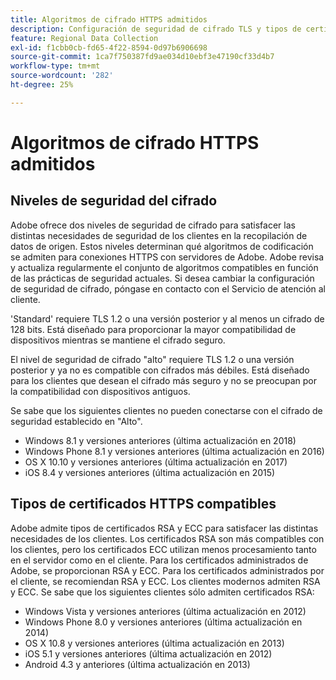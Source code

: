 ```yaml
---
title: Algoritmos de cifrado HTTPS admitidos
description: Configuración de seguridad de cifrado TLS y tipos de certificado.
feature: Regional Data Collection
exl-id: f1cbb0cb-fd65-4f22-8594-0d97b6906698
source-git-commit: 1ca7f750387fd9ae034d10ebf3e47190cf33d4b7
workflow-type: tm+mt
source-wordcount: '282'
ht-degree: 25%

---
```


# Algoritmos de cifrado HTTPS admitidos

## Niveles de seguridad del cifrado

Adobe ofrece dos niveles de seguridad de cifrado para satisfacer las distintas necesidades de seguridad de los clientes en la recopilación de datos de origen. Estos niveles determinan qué algoritmos de codificación se admiten para conexiones HTTPS con servidores de Adobe. Adobe revisa y actualiza regularmente el conjunto de algoritmos compatibles en función de las prácticas de seguridad actuales. Si desea cambiar la configuración de seguridad de cifrado, póngase en contacto con el Servicio de atención al cliente.

&#39;Standard&#39; requiere TLS 1.2 o una versión posterior y al menos un cifrado de 128 bits. Está diseñado para proporcionar la mayor compatibilidad de dispositivos mientras se mantiene el cifrado seguro.

El nivel de seguridad de cifrado &quot;alto&quot; requiere TLS 1.2 o una versión posterior y ya no es compatible con cifrados más débiles. Está diseñado para los clientes que desean el cifrado más seguro y no se preocupan por la compatibilidad con dispositivos antiguos.

Se sabe que los siguientes clientes no pueden conectarse con el cifrado de seguridad establecido en &quot;Alto&quot;.

* Windows 8.1 y versiones anteriores (última actualización en 2018)
* Windows Phone 8.1 y versiones anteriores (última actualización en 2016)
* OS X 10.10 y versiones anteriores (última actualización en 2017)
* iOS 8.4 y versiones anteriores (última actualización en 2015)

## Tipos de certificados HTTPS compatibles

Adobe admite tipos de certificados RSA y ECC para satisfacer las distintas necesidades de los clientes. Los certificados RSA son más compatibles con los clientes, pero los certificados ECC utilizan menos procesamiento tanto en el servidor como en el cliente. Para los certificados administrados de Adobe, se proporcionan RSA y ECC. Para los certificados administrados por el cliente, se recomiendan RSA y ECC. Los clientes modernos admiten RSA y ECC. Se sabe que los siguientes clientes sólo admiten certificados RSA:

* Windows Vista y versiones anteriores (última actualización en 2012)
* Windows Phone 8.0 y versiones anteriores (última actualización en 2014)
* OS X 10.8 y versiones anteriores (última actualización en 2013)
* iOS 5.1 y versiones anteriores (última actualización en 2012)
* Android 4.3 y anteriores (última actualización en 2013)
